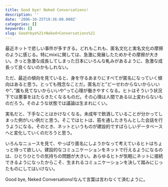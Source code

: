 ```yaml
---
title: Good bye! Naked Conversations!
description: ''
date: '2006-10-25T19:36:08.000Z'
categories: []
keywords: []
slug: Good+bye%21+Naked+Conversations%21
---
```

最近ネットで悲しい事件が多すぎる。どれもこれも、匿名文化と実名文化の摩擦のように感じる。特にmixiに関しては、急激に発展したためかその摩擦が大きい。きっと急激な成長してしまった日本にいろんな軋みがあるように、急激な成長って良くないのかもしれない。

ただ、最近の傾向を見ていると、身を守るあまりにすべてが匿名になっていく傾向はあると思う。とっても残念なことだ。匿名だと”どーせわからないからいいや”、”誰も見てないからいいや”って心理が働きやすくなる。ヒトはそういう状況下では悪事をはたらきたくなるものだ。その心理は人間である以上変わらないものだろう。そのような状態では議論は生まれにくい。  
  
実名だと、下手なことはかけなくなる。未成年で飲酒していることが分かってしまった例がいい例だと思う。そこではヒトは、筋を通したきちんとした会話を行うようになる。そのとき、ネットというものが建設的ですばらしいデータベースへと変化していくのだろうと思う。

いろんなニュースを見て、やっぱり匿名にしようかなって考えているヒトはちょっと待って欲しい。建設的なコミュニケーションをネットで行えるようになるのは、ひとりひとりの気持ちの問題が大きい。あらゆるヒトが気軽にネットに接続できるようになったからこそ、生まれるコミュニケーションを決して踏みにじったものにしてはいけない。

Good bye, Neked Conversations!なんて言葉は言わなくて済むように。